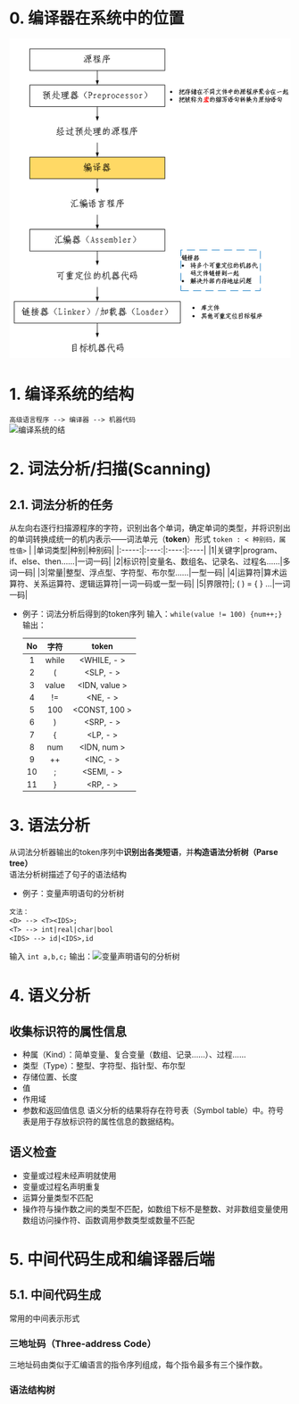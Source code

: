 # 0. 编译器在系统中的位置
![编译器在系统中的位置](./Picture/00.编译器的位置.png)
# 1. 编译系统的结构
```高级语言程序 --> 编译器 --> 机器代码```  
![编译系统的结](./Picture/01.编译系统的结构.png)
# 2. 词法分析/扫描(Scanning)
## 2.1. 词法分析的任务
从左向右逐行扫描源程序的字符，识别出各个单词，确定单词的类型，并将识别出的单词转换成统一的机内表示——词法单元（**token**）形式
``` token : < 种别码，属性值> ```
|  |单词类型|种别|种别码|
|:-----:|:----:|:----:|:----|
|1|关键字|program、if、else、then……|一词一码|
|2|标识符|变量名、数组名、记录名、过程名……|多词一码|
|3|常量|整型、浮点型、字符型、布尔型……|一型一码|
|4|运算符|算术运算符、关系运算符、逻辑运算符|一词一码或一型一码|
|5|界限符|; ( ) = { } ...|一词一码|
- 例子：词法分析后得到的token序列
输入：```while(value != 100) {num++;}```
输出：  

    |No|字符|token|
    |:--:|:--:|:--:|
    |1|while|<WHILE, - >|
    |2|(|<SLP, - >|
    |3|value|<IDN, value >|
    |4|!=|<NE, - >|
    |5|100|<CONST, 100 >|
    |6|)|<SRP, - >|
    |7|{|<LP, - >|
    |8|num|<IDN, num >|
    |9|++|<INC, - >|
    |10|;|<SEMI, - >|
    |11|}|<RP, - >|

# 3. 语法分析
从词法分析器输出的token序列中**识别出各类短语**，并**构造语法分析树（Parse tree）**  
语法分析树描述了句子的语法结构  
- 例子：变量声明语句的分析树
```
文法：
<D> --> <T><IDS>;             
<T> --> int|real|char|bool
<IDS> --> id|<IDS>,id
```
输入 ```int a,b,c;```
输出：![变量声明语句的分析树](./Picture/02.变量声明的语法分析树.png)

# 4. 语义分析
## 收集标识符的属性信息
- 种属（Kind）：简单变量、复合变量（数组、记录……）、过程……
- 类型（Type）：整型、字符型、指针型、布尔型
- 存储位置、长度
- 值
- 作用域
- 参数和返回值信息
语义分析的结果将存在符号表（Symbol table）中。符号表是用于存放标识符的属性信息的数据结构。
## 语义检查
- 变量或过程未经声明就使用
- 变量或过程名声明重复
- 运算分量类型不匹配
- 操作符与操作数之间的类型不匹配，如数组下标不是整数、对非数组变量使用数组访问操作符、函数调用参数类型或数量不匹配
# 5. 中间代码生成和编译器后端
## 5.1. 中间代码生成
常用的中间表示形式
### 三地址码（Three-address Code）
三地址码由类似于汇编语言的指令序列组成，每个指令最多有三个操作数。
### 语法结构树
